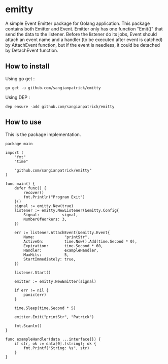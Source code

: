 # emitty

A simple Event Emitter package for Golang application. This package contains both Emitter and Event.
Emitter only has one function "Emit()" that send the data to the listener. Before the listener do its jobs, Event should attach an event name and a handler (to be executed after event is catched) by AttachEvent function, but if the event is needless, it could be detached by DetachEvent function.

## How to install

Using go get :

```go get -u github.com/sangianpatrick/emitty```

Using DEP :

```dep ensure -add github.com/sangianpatrick/emitty```

## How to use

This is the package implementation.

```
package main

import (
	"fmt"
	"time"

	"github.com/sangianpatrick/emitty"
)

func main() {
	defer func() {
		recover()
		fmt.Println("Program Exit")
	}()
	signal := emitty.New(true)
	listener := emitty.NewListener(&emitty.Config{
		Signal:          signal,
		NumberOfWorkers: 3,
	})

	err := listener.AttachEvent(&emitty.Event{
		Name:             "printStr",
		ActiveOn:         time.Now().Add(time.Second * 0),
		Expiration:       time.Second * 60,
		Handler:          exampleHandler,
		MaxHits:          5,
		StartImmediately: true,
	})

	listener.Start()

	emitter := emitty.NewEmitter(signal)

	if err != nil {
		panic(err)
	}

	time.Sleep(time.Second * 5)

	emitter.Emit("printStr", "Patrick")

	fmt.Scanln()
}

func exampleHandler(data ...interface{}) {
	if str, ok := data[0].(string); ok {
		fmt.Printf("String: %s", str)
	}
}
```
